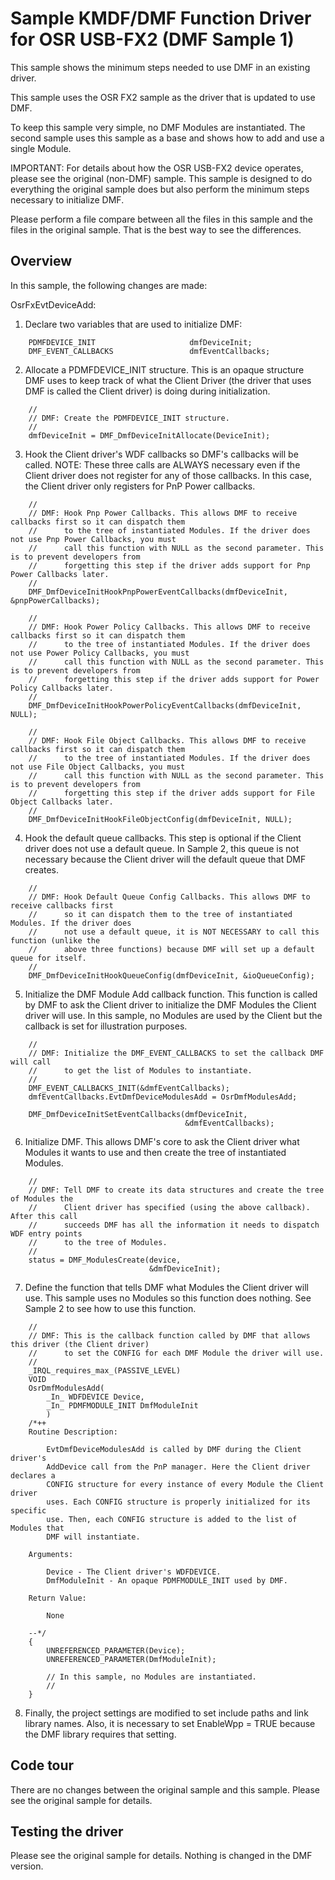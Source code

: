 <!---
    name: Sample KMDF/DMF Function Driver for OSR USB-FX2 (DMF Sample 1)
    platform: KMDF
    language: cpp
    category: USB
    description: Demonstrates the minimum steps necessary to use DMF with an existing DMF driver. This driver is based on the original OSR USB-FX2 sample. See that sample for more information.
    samplefwlink: http://go.microsoft.com/fwlink/p/?LinkId=620313
--->

Sample KMDF/DMF Function Driver for OSR USB-FX2 (DMF Sample 1)
==============================================================

This sample shows the minimum steps needed to use DMF in an existing driver.

This sample uses the OSR FX2 sample as the driver that is updated to use DMF.

To keep this sample very simple, no DMF Modules are instantiated. The second sample uses this sample
as a base and shows how to add and use a single Module.

IMPORTANT: For details about how the OSR USB-FX2 device operates, please see the original (non-DMF) sample. This sample is designed to do everything
the original sample does but also perform the minimum steps necessary to initialize DMF.

Please perform a file compare between all the files in this sample and the files in the original sample. That is the best way to see the differences.

Overview
--------

In this sample, the following changes are made:

OsrFxEvtDeviceAdd:

1. Declare two variables that are used to initialize DMF:
```
    PDMFDEVICE_INIT                     dmfDeviceInit;
    DMF_EVENT_CALLBACKS                 dmfEventCallbacks;
```
2. Allocate a PDMFDEVICE_INIT structure. This is an opaque structure DMF uses to keep track of what the Client
Driver (the driver that uses DMF is called the Client driver) is doing during initialization.
```
    //
    // DMF: Create the PDMFDEVICE_INIT structure.
    //
    dmfDeviceInit = DMF_DmfDeviceInitAllocate(DeviceInit);
```
3. Hook the Client driver's WDF callbacks so DMF's callbacks will be called. NOTE: These three calls are ALWAYS
necessary even if the Client driver does not register for any of those callbacks. In this case, the Client driver 
only registers for PnP Power callbacks.
```
    //
    // DMF: Hook Pnp Power Callbacks. This allows DMF to receive callbacks first so it can dispatch them
    //      to the tree of instantiated Modules. If the driver does not use Pnp Power Callbacks, you must
    //      call this function with NULL as the second parameter. This is to prevent developers from 
    //      forgetting this step if the driver adds support for Pnp Power Callbacks later.
    //
    DMF_DmfDeviceInitHookPnpPowerEventCallbacks(dmfDeviceInit, &pnpPowerCallbacks);

    //
    // DMF: Hook Power Policy Callbacks. This allows DMF to receive callbacks first so it can dispatch them
    //      to the tree of instantiated Modules. If the driver does not use Power Policy Callbacks, you must
    //      call this function with NULL as the second parameter. This is to prevent developers from 
    //      forgetting this step if the driver adds support for Power Policy Callbacks later.
    //
    DMF_DmfDeviceInitHookPowerPolicyEventCallbacks(dmfDeviceInit, NULL);

    //
    // DMF: Hook File Object Callbacks. This allows DMF to receive callbacks first so it can dispatch them
    //      to the tree of instantiated Modules. If the driver does not use File Object Callbacks, you must
    //      call this function with NULL as the second parameter. This is to prevent developers from 
    //      forgetting this step if the driver adds support for File Object Callbacks later.
    //
    DMF_DmfDeviceInitHookFileObjectConfig(dmfDeviceInit, NULL);
```
4. Hook the default queue callbacks. This step is optional if the Client driver does not use a default queue. In 
Sample 2, this queue is not necessary because the Client driver will the default queue that DMF creates.
```
    //
    // DMF: Hook Default Queue Config Callbacks. This allows DMF to receive callbacks first 
    //      so it can dispatch them to the tree of instantiated Modules. If the driver does 
    //      not use a default queue, it is NOT NECESSARY to call this function (unlike the
    //      above three functions) because DMF will set up a default queue for itself.
    //
    DMF_DmfDeviceInitHookQueueConfig(dmfDeviceInit, &ioQueueConfig);
```
5. Initialize the DMF Module Add callback function. This function is called by DMF to ask the Client driver
to initialize the DMF Modules the Client driver will use. In this sample, no Modules are used by the
Client but the callback is set for illustration purposes.
```
    //
    // DMF: Initialize the DMF_EVENT_CALLBACKS to set the callback DMF will call
    //      to get the list of Modules to instantiate.
    //
    DMF_EVENT_CALLBACKS_INIT(&dmfEventCallbacks);
    dmfEventCallbacks.EvtDmfDeviceModulesAdd = OsrDmfModulesAdd;

    DMF_DmfDeviceInitSetEventCallbacks(dmfDeviceInit,
                                       &dmfEventCallbacks);
```
6. Initialize DMF. This allows DMF's core to ask the Client driver what Modules it wants to use and then create
the tree of instantiated Modules.
```
    //
    // DMF: Tell DMF to create its data structures and create the tree of Modules the 
    //      Client driver has specified (using the above callback). After this call
    //      succeeds DMF has all the information it needs to dispatch WDF entry points
    //      to the tree of Modules.
    //
    status = DMF_ModulesCreate(device,
                               &dmfDeviceInit);
```
7. Define the function that tells DMF what Modules the Client driver will use. This sample uses no Modules so this
function does nothing. See Sample 2 to see how to use this function.
```
    //
    // DMF: This is the callback function called by DMF that allows this driver (the Client driver)
    //      to set the CONFIG for each DMF Module the driver will use.
    //
    _IRQL_requires_max_(PASSIVE_LEVEL)
    VOID
    OsrDmfModulesAdd(
        _In_ WDFDEVICE Device,
        _In_ PDMFMODULE_INIT DmfModuleInit
        )
    /*++
    Routine Description:

        EvtDmfDeviceModulesAdd is called by DMF during the Client driver's 
        AddDevice call from the PnP manager. Here the Client driver declares a
        CONFIG structure for every instance of every Module the Client driver 
        uses. Each CONFIG structure is properly initialized for its specific
        use. Then, each CONFIG structure is added to the list of Modules that
        DMF will instantiate.

    Arguments:

        Device - The Client driver's WDFDEVICE.
        DmfModuleInit - An opaque PDMFMODULE_INIT used by DMF.

    Return Value:

        None

    --*/
    {
        UNREFERENCED_PARAMETER(Device);
        UNREFERENCED_PARAMETER(DmfModuleInit);

        // In this sample, no Modules are instantiated.
        //
    }
```
8. Finally, the project settings are modified to set include paths and link library names. Also, it is necessary to
set EnableWpp = TRUE because the DMF library requires that setting.

Code tour
---------

There are no changes between the original sample and this sample. Please see the original sample for details.

Testing the driver
------------------

Please see the original sample for details. Nothing is changed in the DMF version.

